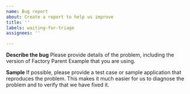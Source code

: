 ```yaml
---
name: Bug report
about: Create a report to help us improve
title: ''
labels: waiting-for-triage
assignees: ''

---
```


**Describe the bug**
Please provide details of the problem, including the version of Factory Parent Example that you
are using. 

**Sample**
If possible, please provide a test case or sample application that reproduces
the problem. This makes it much easier for us to diagnose the problem and to verify that
we have fixed it.